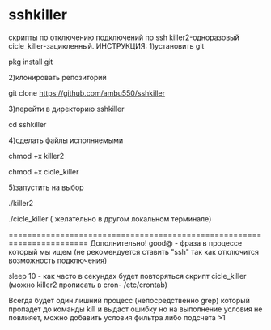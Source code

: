 # sshkiller
скрипты по отключению подключений по ssh killer2-одноразовый cicle_killer-зацикленный.
ИНСТРУКЦИЯ:
1)установить git

pkg install git

2)клонировать репозиторий 

git clone https://github.com/ambu550/sshkiller

3)перейти в директорию sshkiller

cd sshkiller

4)сделать файлы исполняемыми

chmod +x killer2

chmod +x cicle_killer 

5)запустить на выбор

./killer2

./cicle_killer ( желательно в другом локальном терминале)

=======================================================================
Дополнительно!
good@ - фраза в процессе который мы ищем (не рекомендуется ставить "ssh" так как отключится возможность подключения)

sleep 10 - как часто в секундах будет повторяться скрипт cicle_killer (можно killer2 прописать в cron- /etc/crontab)

Всегда будет один лишний процесс (непосредственно grep) который пропадет до команды kill и выдаст ошибку но на выполнение условия не повлияет, можно добавить условия фильтра либо подсчета >1
